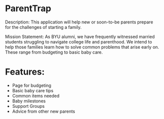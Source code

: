 # ParentTrap

Description: This application will help new or soon-to-be parents prepare for the challenges of starting a family.

Mission Statement: As BYU alumni, we have frequently witnessed married students struggling to navigate college life and parenthood. We intend to 
help those families learn how to solve common problems that arise early on. These range from budgeting to basic baby care. 

# Features:
  - Page for budgeting
  - Basic baby care tips
  - Common items needed
  - Baby milestones
  - Support Groups
  - Advice from other new parents
 

